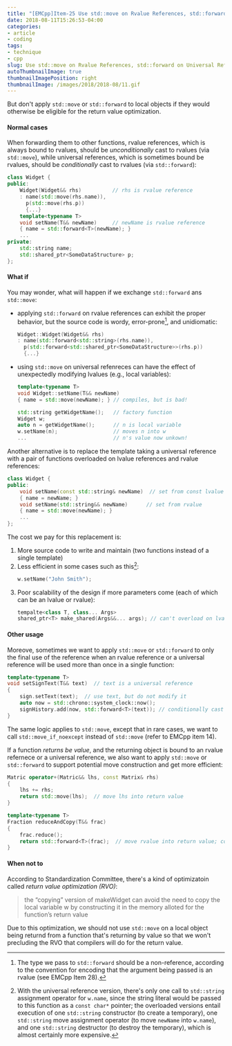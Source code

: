 ```yaml
---
title: "[EMCpp]Item-25 Use std::move on Rvalue References, std::forward on Universal References"
date: 2018-08-11T15:26:53-04:00
categories:
- article
- coding
tags:
- technique
- cpp
slug: Use std::move on Rvalue References, std::forward on Universal References
autoThumbnailImage: true
thumbnailImagePosition: right
thumbnailImage: /images/2018/2018-08/11.gif
---
```


But don't apply `std::move` or `std::forward` to local objects if they would otherwise be eligible for the return value optimization.
<!--more-->

#### Normal cases

When forwarding them to other functions, rvalue references, which is always bound to rvalues, should be _unconditionally_ cast to rvalues (via `std::move`), while universal references, which is sometimes bound be rvalues, should be _conditionally_ cast to rvalues (via `std::forward`):

```cpp
class Widget {
public:
    Widget(Widget&& rhs)          // rhs is rvalue reference
    : name(std::move(rhs.name)),
      p(std::move(rhs.p))
      {...}
    template<typename T>
    void setName(T&& newName)     // newName is rvalue reference
    { name = std::forward<T>(newName); }
    ...
private:
    std::string name;
    std::shared_ptr<SomeDataStructure> p;
};
```

#### What if

You may wonder, what will happen if we exchange `std::forward` ans `std::move`:

* applying `std::forward` on rvalue references can exhibit the proper behavior, but the source code is wordy, error-prone[^1], and unidiomatic:
    ```cpp
    Widget::Widget(Widget&& rhs)
    : name(std::forward<std::string>(rhs.name)),
      p(std::forward<std::shared_ptr<SomeDataStructure>>(rhs.p))
      {...}
    ```
* using `std::move` on universal refenreces can have the effect of unexpectedly modifying lvalues (e.g., local variables):
    ```cpp
    template<typename T>
    void Widget::setName(T&& newName)
    { name = std::move(newName); } // compiles, but is bad!

    std::string getWidgetName();   // factory function
    Widget w;
    auto n = getWidgetName();      // n is local variable
    w.setName(n);                  // moves n into w
    ...                            // n's value now unkown!
    ```

Another alternative is to replace the template taking a universal reference with a pair of functions overloaded on lvalue references and rvalue references:

```cpp
class Widget {
public:
    void setName(const std::string& newName)  // set from const lvalue
    { name = newName; }
    void setName(std::string&& newName)      // set from rvalue
    { name = std::move(newName); }
    ...
};
```

The cost we pay for this replacement is:

1. More source code to write and maintain (two functions instead of a single template)
2. Less efficient in some cases such as this[^2]:
    ```cpp
    w.setName("John Smith");
    ```
3. Poor scalability of the design if more parameters come (each of which can be an lvalue or rvalue):
    ```cpp
    tempalte<class T, class... Args>
    shared_ptr<T> make_shared(Args&&... args); // can't overload on lvalues and rvalues on args. universal reference is used and std::forward is applyied
    ```

#### Other usage

Moreove, sometimes we want to apply `std::move` or `std::forward` to only the final use of the reference when an rvalue reference or a universal reference will be used more than once in a single function:

```cpp
template<typename T>
void setSignText(T&& text)  // text is a universal reference
{
    sign.setText(text);  // use text, but do not modify it
    auto now = std::chrono::system_clock::now();
    signHistory.add(now, std::forward<T>(text)); // conditionally cast to rvalue
}
```

The same logic applies to `std::move`, except that in rare cases, we want to call `std::move_if_noexcept` instead of `std::move` (refer to EMCpp item 14).

If a function _returns be value_, and the returning object is bound to an rvalue refernece or a universal reference, we also want to apply `std::move` or `std::forward` to support potential move construction and get more efficient:

```cpp
Matric operator+(Matric&& lhs, const Matrix& rhs)
{
    lhs += rhs;
    return std::move(lhs);  // move lhs into return value
}

template<typename T>
Fraction reduceAndCopy(T&& frac)
{
    frac.reduce();
    return std::forward<T>(frac);  // move rvalue into return value; copy lvalue
}
```

#### When not to

According to Standardization Committee, there's a kind of optimizatoin called _return value optimization (RVO)_:

> the “copying” version of makeWidget can avoid the need to copy the local variable w by constructing it in the memory alloted for the function’s return value

Due to this optimization, we should not use `std::move` on a local object being returnd from a function that's returning by value so that we won't precluding the RVO that compilers will do for the return value.

[^1]: The type we pass to `std::forward` should be a non-reference, according to the convention for encoding that the argument being passed is an rvalue (see EMCpp Item 28).
[^2]: With the universal reference version, there's only one call to `std::string` assignment operator for `w.name`, since the string literal would be passed to this function as a `const char*` pointer; the overloaded versions entail execution of one `std::string` constructor (to create a temporary), one `std::string` move assignment operator (to move `newName` into `w.name`), and one `std::string` destructor (to destroy the temporary), which is almost certainly more expensive.